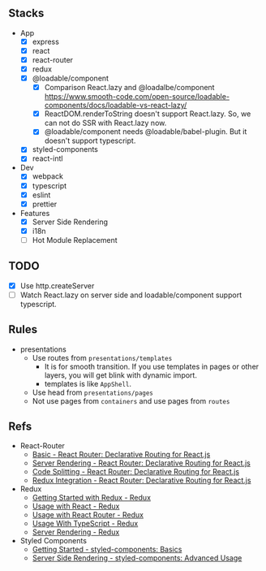 ## Stacks

- App
  - [x] express
  - [x] react
  - [x] react-router
  - [x] redux
  - [x] @loadable/component
    - [x] Comparison React.lazy and @loadalbe/component https://www.smooth-code.com/open-source/loadable-components/docs/loadable-vs-react-lazy/
    - [x] ReactDOM.renderToString doesn't support React.lazy. So, we can not do SSR with React.lazy now.
    - [x] @loadable/component needs @loadable/babel-plugin. But it doesn't support typescript.
  - [x] styled-components
  - [x] react-intl
- Dev
  - [x] webpack
  - [x] typescript
  - [x] eslint
  - [x] prettier
- Features
  - [x] Server Side Rendering
  - [x] i18n
  - [ ] Hot Module Replacement

## TODO

- [x] Use http.createServer
- [ ] Watch React.lazy on server side and loadable/component support typescript.

## Rules

- presentations
  - Use routes from `presentations/templates`
    - It is for smooth transition. If you use templates in pages or other layers, you will get blink with dynamic import.
    - templates is like `AppShell`.
  - Use head from `presentations/pages`
  - Not use pages from `containers` and use pages from `routes`

## Refs

- React-Router
  - [Basic - React Router: Declarative Routing for React.js](https://reacttraining.com/react-router/web/example/basic)
  - [Server Rendering - React Router: Declarative Routing for React.js](https://reacttraining.com/react-router/web/guides/server-rendering)
  - [Code Splitting - React Router: Declarative Routing for React.js](https://reacttraining.com/react-router/web/guides/code-splitting)
  - [Redux Integration - React Router: Declarative Routing for React.js](https://reacttraining.com/react-router/web/guides/redux-integration)
- Redux
  - [Getting Started with Redux - Redux](https://redux.js.org/introduction/getting-started)
  - [Usage with React - Redux](https://redux.js.org/basics/usage-with-react)
  - [Usage with React Router - Redux](https://redux.js.org/advanced/usage-with-react-router)
  - [Usage With TypeScript - Redux](https://redux.js.org/recipes/usage-with-typescript)
  - [Server Rendering - Redux](https://redux.js.org/recipes/server-rendering)
- Styled Components
  - [Getting Started - styled-components: Basics](https://www.styled-components.com/docs/basics#getting-started)
  - [Server Side Rendering - styled-components: Advanced Usage](https://www.styled-components.com/docs/advanced#server-side-rendering)
